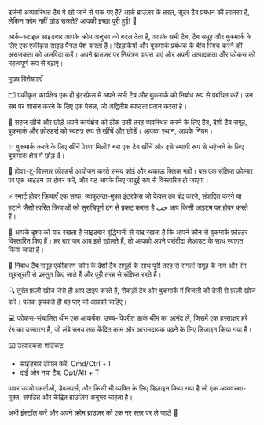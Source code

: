 दर्जनों अव्यवस्थित टैब में खो जाने से थक गए हैं? आर्क ब्राउज़र के तरल, सुंदर टैब प्रबंधन की लालसा है, लेकिन क्रोम नहीं छोड़ सकते? आपकी इच्छा पूरी हुई! 🚀

आर्क-स्टाइल साइडबार आपके क्रोम अनुभव को बदल देता है, आपके सभी टैब, टैब समूह और बुकमार्क के लिए एक एकीकृत साइड पैनल पेश करता है। खिड़कियों और बुकमार्क प्रबंधक के बीच स्विच करने की अराजकता को अलविदा कहें। अपने ब्राउज़र पर नियंत्रण वापस पाएं और अपनी उत्पादकता और फोकस को महत्वपूर्ण रूप से बढ़ाएं।

मुख्य विशेषताएँ

🗂️ एकीकृत कार्यक्षेत्र
एक ही इंटरफ़ेस में अपने सभी टैब और बुकमार्क को निर्बाध रूप से प्रबंधित करें। उन सब पर शासन करने के लिए एक पैनल, जो अद्वितीय स्पष्टता प्रदान करता है।

🤏 सहज खींचें और छोड़ें
अपने कार्यक्षेत्र को ठीक उसी तरह व्यवस्थित करने के लिए टैब, देशी टैब समूह, बुकमार्क और फ़ोल्डर्स को स्वतंत्र रूप से खींचें और छोड़ें। आपका स्थान, आपके नियम।

✨ बुकमार्क करने के लिए खींचें
प्रेरणा मिली? बस एक टैब खींचें और इसे स्थायी रूप से सहेजने के लिए बुकमार्क क्षेत्र में छोड़ दें।

📂 होवर-टू-विस्तार फ़ोल्डर्स
आयोजन करते समय कोई और थकाऊ क्लिक नहीं। बस एक संक्षिप्त फ़ोल्डर पर एक आइटम पर होवर करें, और यह आपके लिए जादुई रूप से विस्तारित हो जाएगा।

⚡️ स्मार्ट होवर क्रियाएँ
एक साफ, व्याकुलता-मुक्त इंटरफ़ेस जो केवल तब बंद करने, संपादित करने या हटाने जैसी त्वरित क्रियाओं को सुरुचिपूर्ण ढंग से प्रकट करता है جب आप किसी आइटम पर होवर करते हैं।

🧠 आपके दृश्य को याद रखता है
साइडबार बुद्धिमानी से याद रखता है कि आपने कौन से बुकमार्क फ़ोल्डर विस्तारित किए हैं। हर बार जब आप इसे खोलते हैं, तो आपको अपने पसंदीदा लेआउट के साथ स्वागत किया जाता है।

🎨 निर्बाध टैब समूह एकीकरण
क्रोम के देशी टैब समूहों के साथ पूरी तरह से संगत! समूह के नाम और रंग खूबसूरती से प्रस्तुत किए जाते हैं और पूरी तरह से संक्षिप्त रहते हैं।

🔍 तुरंत फ़ज़ी खोज
जैसे ही आप टाइप करते हैं, सैकड़ों टैब और बुकमार्क में बिजली की तेजी से फ़ज़ी खोज करें। पलक झपकते ही वह पाएं जो आपको चाहिए।

💻 फोकस-संचालित थीम
एक आकर्षक, उच्च-विपरीत डार्क थीम का आनंद लें, जिसमें एक हस्ताक्षर हरे रंग का उच्चारण है, जो लंबे समय तक केंद्रित काम और आरामदायक पढ़ने के लिए डिज़ाइन किया गया है।

⌨️ उत्पादकता शॉर्टकट
- साइडबार टॉगल करें: Cmd/Ctrl + I
- दाईं ओर नया टैब: Opt/Alt + T

पावर उपयोगकर्ताओं, डेवलपर्स, और किसी भी व्यक्ति के लिए डिज़ाइन किया गया है जो एक अव्यवस्था-मुक्त, संगठित और केंद्रित ब्राउज़िंग अनुभव चाहता है।

अभी इंस्टॉल करें और अपने क्रोम ब्राउज़र को एक नए स्तर पर ले जाएं! 🌟